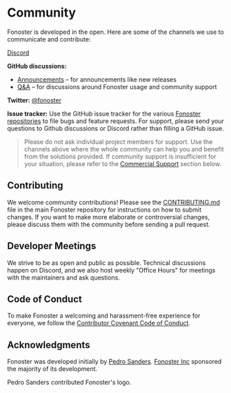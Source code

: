 # Community

Fonoster is developed in the open. Here are some of the channels we use to communicate and contribute:

[Discord](https://discord.gg/mpWSRUhG7e)

**GitHub discussions:**

- [Announcements](https://github.com/fonoster/fonoster/discussions/categories/announcements) – for announcements like new releases
- [Q&A](https://github.com/fonoster/fonoster/discussions/categories/q-a) – for discussions around Fonoster usage and community support

**Twitter:** [@fonoster](https://twitter.com/fonoster)

**Issue tracker:** Use the GitHub issue tracker for the various [Fonoster repositories](https://github.com/fonoster/) to file bugs and feature requests. For support, please send your questions to Github discussions or Discord rather than filling a GitHub issue.

>Please do not ask individual project members for support. Use the channels above where the whole community can help you and benefit from the solutions provided. If community support is insufficient for your situation, please refer to the [Commercial Support](/docs/support) section below.

## Contributing

We welcome community contributions! Please see the [CONTRIBUTING.md](https://github.com/fonoster/fonoster/blob/main/CONTRIBUTING.md) file in the main Fonoster repository for instructions on how to submit changes. If you want to make more elaborate or controversial changes, please discuss them with the community before sending a pull request.

## Developer Meetings

We strive to be as open and public as possible. Technical discussions happen on Discord, and we also host weekly "Office Hours" for meetings with the maintainers and ask questions.

## Code of Conduct

To make Fonoster a welcoming and harassment-free experience for everyone, we follow the [Contributor Covenant Code of Conduct](https://github.com/fonoster/fonoster/blob/master/CODE_OF_CONDUCT.md).

## Acknowledgments

Fonoster was developed initially by [Pedro Sanders](https://github.com/psanders). [Fonoster Inc](https://fonoster.com) sponsored the majority of its development.

Pedro Sanders contributed Fonoster's logo.
